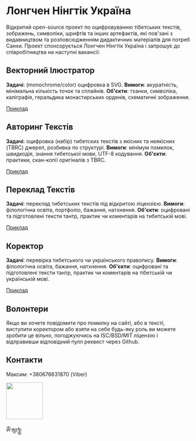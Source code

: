 Лонгчен Нінгтік Україна
=======================

Відкритий open-source проект по оцифровуванню тібетських текстів, зображень, символіки, шрифтів та інших артефактів,
які пов'зані з видавництвом та розповсюдженням дидактичних матеріалів для потреб Санхи. Проект спонсорується Лонгчен
Нінгтік Україна і запрошує до співробітництва на наступні вакансії:

Векторний Ілюстратор
--------------------

**Задачі**: (monochrome/color) оцифровка в SVG.
**Вимоги**: акуратність, мінімальна кількість точок та сплайнів.
**Об'єкти**: тханки, символіка, каліграфія, геральдика монастирських орденів, схематичні зображення.

[Приклад](http://longchenpa.guru/thang.ga/index.htm)

Авторинг Текстів
----------------

**Задачі**: оцифровка (набір) тибетских текстів з якісних та неякісних (TBRC) джерел, розбивка по структурі.
**Вимоги**: мінімум помилок, швидкодія, знання тибетської мови, UTF-8 кодування.
**Об'єкти**: практики, скан-копії оригіналів з TBRC.

[Приклад](http://longchenpa.guru/gter.ma/snying.thig.rtsa.pod/texts/thig.le'i.rgya.can.gyi.rjes.chog.tshogs.kyi.mchod.pa.txt)

Переклад Текстів
----------------
**Задачі**: переклад тибетських текстів під відкритою ліцензією.
**Вимоги**: філологічна освіта, портфоліо, бажання, натхнення.
**Об'єкти**: оцифровані та підготовлені тексти тантр, практик чи коментарів на тибетській мові.

[Приклад](http://longchenpa.guru/gter.ma/snying.thig.rtsa.pod/texts/gzhi.lam.'bras.bu'i.smon.lam.htm)

Коректор
--------
**Задачі**: перевірка тибетського чи українського правопису.
**Вимоги**: філологічна освіта, бажання, натхнення.
**Об'єкти**: оцифровані та підготовлені тексти тантр, практик чи коментарів на тібетській чи українській мові.

[Приклад](http://longchenpa.guru/gter.ma/snying.thig.rtsa.pod/texts/sngon.'gro/index.pdf)

Волонтери
---------

Якщо ви хочете повідомити про помилку на сайті, або в тексті, виступити коректором
або взяти на себе будь-яку роль ви можете зробити це вільно, погоджуючись на ISC/BSD/MIT
ліцензію і відправивши відповідний пулл реквест через Github.

Контакти
--------

Максим: +380676631870 (Viber)

<img src="https://longchenpa.guru/seal.png" width=100>

ཨོཾ་ཨཱཿཧཱུཾ།
